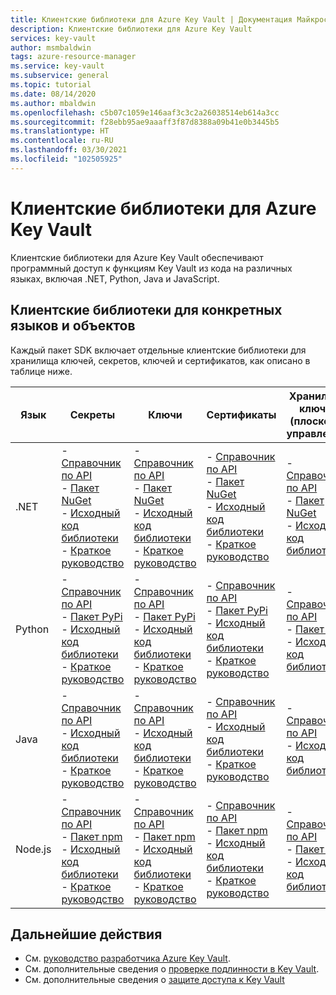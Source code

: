```yaml
---
title: Клиентские библиотеки для Azure Key Vault | Документация Майкрософт
description: Клиентские библиотеки для Azure Key Vault
services: key-vault
author: msmbaldwin
tags: azure-resource-manager
ms.service: key-vault
ms.subservice: general
ms.topic: tutorial
ms.date: 08/14/2020
ms.author: mbaldwin
ms.openlocfilehash: c5b07c1059e146aaf3c3c2a26038514eb614a3cc
ms.sourcegitcommit: f28ebb95ae9aaaff3f87d8388a09b41e0b3445b5
ms.translationtype: HT
ms.contentlocale: ru-RU
ms.lasthandoff: 03/30/2021
ms.locfileid: "102505925"
---
```

# <a name="client-libraries-for-azure-key-vault"></a>Клиентские библиотеки для Azure Key Vault

Клиентские библиотеки для Azure Key Vault обеспечивают программный доступ к функциям Key Vault из кода на различных языках, включая .NET, Python, Java и JavaScript.

## <a name="client-libraries-per-language-and-object"></a>Клиентские библиотеки для конкретных языков и объектов

Каждый пакет SDK включает отдельные клиентские библиотеки для хранилища ключей, секретов, ключей и сертификатов, как описано в таблице ниже.

| Язык | Секреты | Ключи | Сертификаты | Хранилище ключей (плоскость управления) |
|--|--|--|--|--|
| .NET | - [Справочник по API](/dotnet/api/azure.security.keyvault.secrets)<br>- [Пакет NuGet](https://www.nuget.org/packages/Azure.Security.KeyVault.Secrets/)<br>- [Исходный код библиотеки](https://github.com/Azure/azure-sdk-for-net/tree/master/sdk/keyvault/Azure.Security.KeyVault.Secrets)<br>- [Краткое руководство](../secrets/quick-create-net.md) | - [Справочник по API](/dotnet/api/azure.security.keyvault.keys)<br>- [Пакет NuGet](https://www.nuget.org/packages/Azure.Security.KeyVault.Keys/)<br>- [Исходный код библиотеки](https://github.com/Azure/azure-sdk-for-net/tree/master/sdk/keyvault/Azure.Security.KeyVault.Keys)<br>- [Краткое руководство](../keys/quick-create-net.md) | - [Справочник по API](/dotnet/api/azure.security.keyvault.certificates)<br>- [Пакет NuGet](https://www.nuget.org/packages/Azure.Security.KeyVault.Certificates/)<br>- [Исходный код библиотеки](https://github.com/Azure/azure-sdk-for-net/tree/master/sdk/keyvault/Azure.Security.KeyVault.Certificates)<br>- [Краткое руководство](../certificates/quick-create-net.md) | - [Справочник по API](/dotnet/api/microsoft.azure.management.keyvault)<br>- [Пакет NuGet](https://www.nuget.org/packages/Microsoft.Azure.Management.KeyVault/)<br> - [Исходный код библиотеки](https://github.com/Azure/azure-sdk-for-net/tree/master/sdk/keyvault/Microsoft.Azure.Management.KeyVault)|
| Python| - [Справочник по API](/python/api/overview/azure/keyvault-secrets-readme)<br>- [Пакет PyPi](https://pypi.org/project/azure-keyvault-secrets/)<br>- [Исходный код библиотеки](https://github.com/Azure/azure-sdk-for-python/tree/master/sdk/keyvault/azure-keyvault-secrets)<br>- [Краткое руководство](../secrets/quick-create-python.md) |- [Справочник по API](/python/api/overview/azure/keyvault-keys-readme)<br>- [Пакет PyPi](https://pypi.org/project/azure-keyvault-keys/)<br>- [Исходный код библиотеки](https://github.com/Azure/azure-sdk-for-python/tree/master/sdk/keyvault/azure-keyvault-keys)<br>- [Краткое руководство](../keys/quick-create-python.md) | - [Справочник по API](/python/api/overview/azure/keyvault-certificates-readme)<br>- [Пакет PyPi](https://pypi.org/project/azure-keyvault-certificates/)<br>- [Исходный код библиотеки](https://github.com/Azure/azure-sdk-for-python/tree/master/sdk/keyvault/azure-keyvault-certificates)<br>- [Краткое руководство](../certificates/quick-create-python.md) | - [Справочник по API](/python/api/azure-mgmt-keyvault/azure.mgmt.keyvault)<br> - [Пакет PyPi](https://pypi.org/project/azure-mgmt-keyvault/)<br> - [Исходный код библиотеки](https://github.com/Azure/azure-sdk-for-python/tree/master/sdk/keyvault/azure-mgmt-keyvault)|
| Java | - [Справочник по API](https://azuresdkdocs.blob.core.windows.net/$web/java/azure-security-keyvault-secrets/4.2.0/index.html)<br>- [Исходный код библиотеки](https://github.com/Azure/azure-sdk-for-java/tree/master/sdk/keyvault/azure-security-keyvault-secrets)<br>- [Краткое руководство](../secrets/quick-create-java.md) |- [Справочник по API](https://azuresdkdocs.blob.core.windows.net/$web/java/azure-security-keyvault-keys/4.2.0/index.html)<br>- [Исходный код библиотеки](https://github.com/Azure/azure-sdk-for-java/tree/master/sdk/keyvault/azure-security-keyvault-keys)<br>- [Краткое руководство](../keys/quick-create-java.md) | - [Справочник по API](https://azuresdkdocs.blob.core.windows.net/$web/java/azure-security-keyvault-certificates/4.1.0/index.html)<br>- [Исходный код библиотеки](https://github.com/Azure/azure-sdk-for-java/tree/master/sdk/keyvault/azure-security-keyvault-certificates)<br>- [Краткое руководство](../certificates/quick-create-java.md) |- [Справочник по API](/java/api/com.microsoft.azure.management.keyvault)<br>- [Исходный код библиотеки](https://github.com/Azure/azure-sdk-for-java/tree/master/sdk/keyvault/mgmt-v2016_10_01)|
| Node.js | - [Справочник по API](/javascript/api/@azure/keyvault-secrets/)<br>- [Пакет npm](https://www.npmjs.com/package/@azure/keyvault-secrets)<br>- [Исходный код библиотеки](https://github.com/Azure/azure-sdk-for-js/tree/master/sdk/keyvault/keyvault-secrets)<br>- [Краткое руководство](../secrets/quick-create-node.md) |- [Справочник по API](/javascript/api/@azure/keyvault-keys/)<br>- [Пакет npm](https://www.npmjs.com/package/@azure/keyvault-keys)<br>- [Исходный код библиотеки](https://github.com/Azure/azure-sdk-for-js/tree/master/sdk/keyvault/keyvault-keys)<br>- [Краткое руководство](../keys/quick-create-node.md)| - [Справочник по API](/javascript/api/@azure/keyvault-certificates/)<br>- [Пакет npm](https://www.npmjs.com/package/@azure/keyvault-certificates)<br>- [Исходный код библиотеки](https://github.com/Azure/azure-sdk-for-js/tree/master/sdk/keyvault/keyvault-certificates)<br>- [Краткое руководство](../certificates/quick-create-node.md) |  - [Справочник по API](/javascript/api/@azure/arm-keyvault/)<br>- [Пакет npm](https://www.npmjs.com/package/@azure/arm-keyvault)<br>- [Исходный код библиотеки](https://github.com/Azure/azure-sdk-for-js/tree/master/sdk/keyvault/arm-keyvault)

## <a name="next-steps"></a>Дальнейшие действия

- См. [руководство разработчика Azure Key Vault](developers-guide.md).
- См. дополнительные сведения о [проверке подлинности в Key Vault](authentication.md).
- См. дополнительные сведения о [защите доступа к Key Vault](secure-your-key-vault.md)
